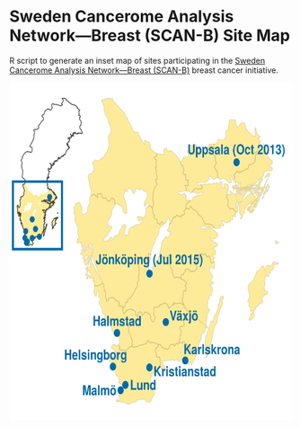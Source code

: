 # Sweden Cancerome Analysis Network&mdash;Breast (SCAN-B) Site Map

R script to generate an inset map of sites participating in the [Sweden Cancerome Analysis Network&mdash;Breast (SCAN-B)][scanb] breast cancer initiative.

<p align="center">
<img src="https://github.com/cbrueffer/scanb_map/blob/master/img/scanb_map.png" width="600" height="600" />
</p>

[scanb]: https://www.scan-b.lu.se/
